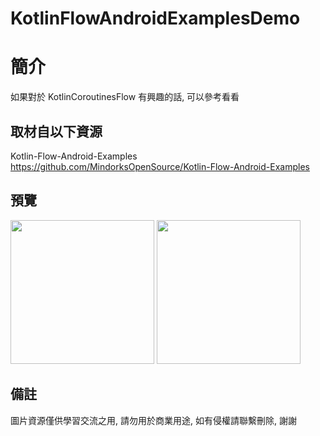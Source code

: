 # KotlinFlowAndroidExamplesDemo

簡介
==================================
如果對於 KotlinCoroutinesFlow 有興趣的話, 可以參考看看                                   

取材自以下資源
--------
Kotlin-Flow-Android-Examples                                                                 
https://github.com/MindorksOpenSource/Kotlin-Flow-Android-Examples        
                  
預覽
--------
<p align="left">
  <img src="https://i.imgur.com/aPciWR7.jpg" width="230"/>
  <img src="https://i.imgur.com/PsnfXsT.jpg" width="230"/>
</p> 

備註
--------
圖片資源僅供學習交流之用, 請勿用於商業用途, 如有侵權請聯繫刪除, 謝謝
